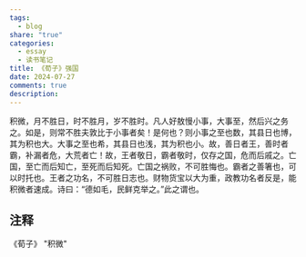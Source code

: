 ```yaml
---
tags:
  - blog
share: "true"
categories:
  - essay
  - 读书笔记
title: 《荀子》强国
date: 2024-07-27
comments: true
description: 
---
```

积微，月不胜日，时不胜月，岁不胜时。凡人好敖慢小事，大事至，然后兴之务之。如是，则常不胜夫敦比于小事者矣！是何也？则小事之至也数，其县日也博，其为积也大。大事之至也希，其县日也浅，其为积也小。故，善日者王，善时者霸，补漏者危，大荒者亡！故，王者敬日，霸者敬时，仅存之国，危而后戚之。亡国，至亡而后知亡，至死而后知死。亡国之祸败，不可胜悔也。霸者之善箸也，可以时托也。王者之功名，不可胜日志也。财物货宝以大为重，政教功名者反是，能积微者速成。诗曰：“德如毛，民鲜克举之。”此之谓也。

## 注释

《荀子》 "积微"
